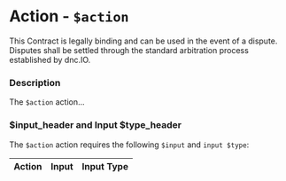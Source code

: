 # Action - `$action`

This Contract is legally binding and can be used in the event of a dispute. Disputes shall be settled through the standard arbitration process established by dnc.IO.

### Description

The `$action` action... 

### $input_header and Input $type_header

The `$action` action requires the following `$input` and `input $type`:

| Action | Input | Input Type |
|:--|:--|:--|
